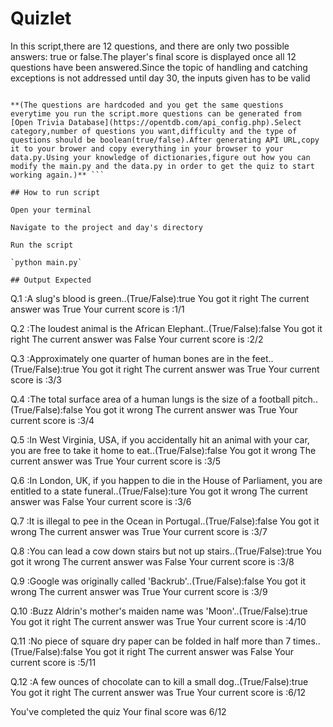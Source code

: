 # Quizlet
In this script,there are 12 questions, and there are only two possible answers: true or false.The player's final score is displayed once all 12 questions have been answered.Since the topic of handling and catching exceptions is not addressed until day 30, the inputs given has to be valid

```Optional task:

**(The questions are hardcoded and you get the same questions everytime you run the script.more questions can be generated from [Open Trivia Database](https://opentdb.com/api_config.php).Select category,number of questions you want,difficulty and the type of questions should be boolean(true/false).After generating API URL,copy it to your brower and copy everything in your browser to your data.py.Using your knowledge of dictionaries,figure out how you can modify the main.py and the data.py in order to get the quiz to start working again.)** ```

## How to run script

Open your terminal

Navigate to the project and day's directory

Run the script

`python main.py`

## Output Expected
```
Q.1 :A slug's blood is green..(True/False):true
You got it right
The current answer was True
Your current score is :1/1


Q.2 :The loudest animal is the African Elephant..(True/False):false
You got it right
The current answer was False
Your current score is :2/2


Q.3 :Approximately one quarter of human bones are in the feet..(True/False):true
You got it right
The current answer was True
Your current score is :3/3


Q.4 :The total surface area of a human lungs is the size of a football pitch..(True/False):false
You got it wrong
The current answer was True
Your current score is :3/4


Q.5 :In West Virginia, USA, if you accidentally hit an animal with your car, you are free to take it home to eat..(True/False):false
You got it wrong
The current answer was True
Your current score is :3/5


Q.6 :In London, UK, if you happen to die in the House of Parliament, you are entitled to a state funeral..(True/False):ture
You got it wrong
The current answer was False
Your current score is :3/6


Q.7 :It is illegal to pee in the Ocean in Portugal..(True/False):false
You got it wrong
The current answer was True
Your current score is :3/7


Q.8 :You can lead a cow down stairs but not up stairs..(True/False):true
You got it wrong
The current answer was False
Your current score is :3/8


Q.9 :Google was originally called 'Backrub'..(True/False):false
You got it wrong
The current answer was True
Your current score is :3/9


Q.10 :Buzz Aldrin's mother's maiden name was 'Moon'..(True/False):true
You got it right
The current answer was True
Your current score is :4/10


Q.11 :No piece of square dry paper can be folded in half more than 7 times..(True/False):false
You got it right
The current answer was False
Your current score is :5/11


Q.12 :A few ounces of chocolate can to kill a small dog..(True/False):true
You got it right
The current answer was True
Your current score is :6/12


You've completed the quiz
Your final score was 6/12
```
